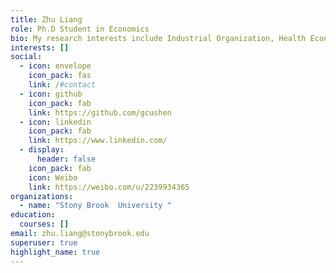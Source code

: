 ```yaml
---
title: Zhu Liang
role: Ph.D Student in Economics
bio: My research interests include Industrial Organization, Health Economics
interests: []
social:
  - icon: envelope
    icon_pack: fas
    link: /#contact
  - icon: github
    icon_pack: fab
    link: https://github.com/gcushen
  - icon: linkedin
    icon_pack: fab
    link: https://www.linkedin.com/
  - display:
      header: false
    icon_pack: fab
    icon: Weibo
    link: https://weibo.com/u/2239934365
organizations:
  - name: "Stony Brook  University "
education:
  courses: []
email: zhu.liang@stonybrook.edu
superuser: true
highlight_name: true
---
```


